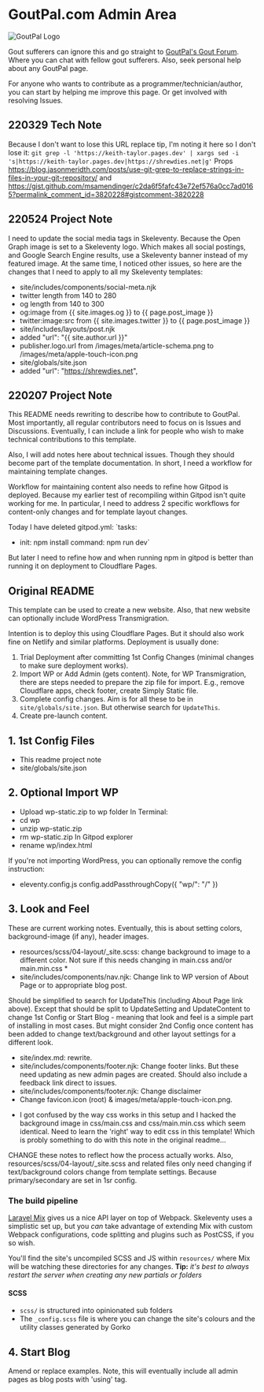 # GoutPal.com Admin Area
![GoutPal Logo](https://goutpal.com//images/friendly-help-for-gout-620.webp "GoutPal's Friendly Help For Gout")

Gout sufferers can ignore this and go straight to [GoutPal's Gout Forum](https://links.goutpal.com/p/goutpal-links-gout-discussions?a=888958067). Where you can chat with fellow gout sufferers. Also, seek personal help about any GoutPal page.

For anyone who wants to contribute as a programmer/technician/author, you can start by helping me improve this page. Or get involved with resolving Issues.

## 220329 Tech Note
Because I don't want to lose this URL replace tip, I'm noting it here so I don't lose it:
`git grep -l 'https://keith-taylor.pages.dev' | xargs sed -i 's|https://keith-taylor.pages.dev|https://shrewdies.net|g'`
Props https://blog.jasonmeridth.com/posts/use-git-grep-to-replace-strings-in-files-in-your-git-repository/ and https://gist.github.com/msamendinger/c2da6f5fafc43e72ef576a0cc7ad0165?permalink_comment_id=3820228#gistcomment-3820228

## 220524 Project Note
I need to update the social media tags in Skeleventy. Because the Open Graph image is set to a Skeleventy logo. Which makes all social postings, and Google Search Engine results, use a Skeleventy banner instead of my featured image. At the same time, I noticed other issues, so here are the changes that I need to apply to all my Skeleventy templates:
- site/includes/components/social-meta.njk
 - twitter length from 140 to 280
 - og length from 140 to 300
 - og:image from {{ site.images.og }} to {{ page.post_image }}
 - twitter:image:src from {{ site.images.twitter }} to {{ page.post_image }}
- site/includes/layouts/post.njk
 - added             "url": "{{ site.author.url }}"
 - publisher.logo.url from /images/meta/article-schema.png to /images/meta/apple-touch-icon.png
- site/globals/site.json
 - added         "url": "https://shrewdies.net",


## 220207 Project Note
This README needs rewriting to describe how to contribute to GoutPal. Most importantly, all regular contributors need to focus on is Issues and Discussions. Eventually, I can include a link for people who wish to make technical contributions to this template.

Also, I will add notes here about technical issues. Though they should become part of the template documentation. In short, I need a workflow for maintaining template changes.

Workflow for maintaining content also needs to refine how Gitpod is deployed. Because my earlier test of recompiling within Gitpod isn't quite working for me. In particular, I need to address 2 specific workflows for content-only changes and for template layout changes.

Today I have deleted gitpod.yml:
`tasks:
  - init: npm install
    command: npm run dev`

But later I need to refine how and when running npm in gitpod is better than running it on deployment to Cloudflare Pages.

## Original README
This template can be used to create a new website. Also, that new website can optionally include WordPress Transmigration.

Intention is to deploy this using Cloudflare Pages. But it should also work fine on Netlify and similar platforms. Deployment is usually done:

1. Trial Deployment after committing 1st Config Changes (minimal changes to make sure deployment works).
2. Import WP or Add Admin (gets content). Note, for WP Transmigration, there are steps needed to prepare the zip file for import. E.g., remove Cloudflare apps, check footer, create Simply Static file.
3. Complete config changes. Aim is for all these to be in `site/globals/site.json`. But otherwise search for `UpdateThis`.
4. Create pre-launch content.

## 1. 1st Config Files
- This readme project note
- site/globals/site.json

## 2. Optional Import WP
- Upload wp-static.zip to wp folder
In Terminal:
- cd wp
- unzip wp-static.zip
- rm wp-static.zip
In Gitpod explorer
- rename wp/index.html 

If you're not importing WordPress, you can optionally remove the config instruction:
- eleventy.config.js config.addPassthroughCopy({ "wp/": "/" })

## 3. Look and Feel
These are current working notes. Eventually, this is about setting colors, background-image (if any), header images.

- resources/scss/04-layout/_site.scss: change background to image to a different color. Not sure if this needs changing in main.css and/or main.min.css *
- site/includes/components/nav.njk: Change link to WP version of About Page or to appropriate blog post. 

Should be simplified to search for UpdateThis (including About Page link above). Except that should be split to UpdateSetting and UpdateContent to change 1st Config or Start Blog - meaning that look and feel is a simple part of installing in most cases. But might consider 2nd Config once content has been added to change text/background and other layout settings for a different look.

- site/index.md: rewrite.
- site/includes/components/footer.njk: Change footer links. But these need updating as new admin pages are created. Should also include a feedback link direct to issues.
- site/includes/components/footer.njk: Change disclaimer
- Change favicon.icon (root) & images/meta/apple-touch-icon.png. 

* I got confused by the way css works in this setup and I hacked the background image 
in css/main.css and css/main.min.css which seem identical. Need to learn the 'right' way to edit css in this template! Which is probly something to do with this note in the original readme...

CHANGE these notes to reflect how the process actually works. Also, resources/scss/04-layout/_site.scss and related files only need changing if text/background colors change from template settings. Because primary/secondary are set in 1sr config.

### The build pipeline

[Laravel Mix](https://laravel-mix.com/docs/5.0/basic-example) gives us a nice API layer on top of Webpack. Skeleventy uses a simplistic set up, but you _can_ take advantage of extending Mix with custom Webpack configurations, code splitting and plugins such as PostCSS, if you so wish.

You'll find the site's uncompiled SCSS and JS within `resources/` where Mix will be watching these directories for any changes. **Tip:** _it's best to always restart the server when creating any new partials or folders_

#### SCSS

- `scss/` is structured into opinionated sub folders
- The `_config.scss` file is where you can change the site's colours and the utility classes generated by Gorko

## 4. Start Blog

Amend or replace examples. Note, this will eventually include all admin pages as blog posts with 'using' tag.

